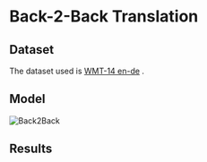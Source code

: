 # Back-2-Back Translation
## Dataset 

  The dataset used is [WMT-14 en-de](https://nlp.stanford.edu/projects/nmt/) .

## Model

![Back2Back](https://github.com/NLP-Research-Group-DTU/b2b/blob/After-Paper/images/Back2Back22.png)

## Results 
